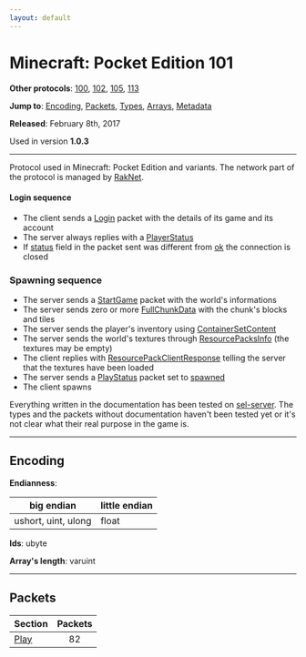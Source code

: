 ```yaml
---
layout: default
---
```


# Minecraft: Pocket Edition 101

**Other protocols**: [100](./pocket101), [102](./pocket101), [105](./pocket101), [113](./pocket101)

**Jump to**: [Encoding](#encoding), [Packets](#packets), [Types](pocket101/types), [Arrays](pocket101/arrays), [Metadata](pocket101/metadata)

**Released**: February 8th, 2017

Used in version **1.0.3**

-----
Protocol used in Minecraft: Pocket Edition and variants. The network part of the protocol is managed by [RakNet](../raknet/8.html).

#### Login sequence
+ The client sends a [Login](#play_login) packet with the details of its game and its account
+ The server always replies with a [PlayerStatus](#play_play-status)
+ If [status](#play_play-status_status) field in the packet sent was different from [ok](#play_play-status_status_ok) the connection is closed

### Spawning sequence
+ The server sends a [StartGame](#play_start-game) packet with the world's informations
+ The server sends zero or more [FullChunkData](#play_full-chunk-data) with the chunk's blocks and tiles
+ The server sends the player's inventory using [ContainerSetContent](#play_container-set-content)
+ The server sends the world's textures through [ResourcePacksInfo](#play_resource-packs-info) (the textures may be empty)
+ The client replies with [ResourcePackClientResponse](#play_resource-pack-client-response) telling the server that the textures have been loaded
+ The server sends a [PlayStatus](#play_play-status) packet set to [spawned](#play_play-status_status_spawned)
+ The client spawns

Everything written in the documentation has been tested on [sel-server](https://github.com/sel-project/sel-server). The types and the packets without documentation haven't been tested yet or it's not clear what their real purpose in the game is.

-----
## Encoding

**Endianness**:

big endian | little endian
---|---
ushort, uint, ulong | float

**Ids**: ubyte

**Array's length**: varuint

-----
## Packets

Section | Packets
---|:---:
[Play](pocket101/play) | 82
